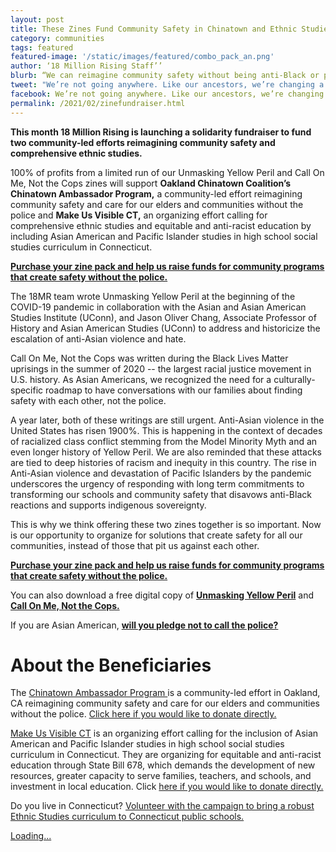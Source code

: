 ```yaml
---
layout: post
title: These Zines Fund Community Safety in Chinatown and Ethnic Studies
category: communities
tags: featured
featured-image: '/static/images/featured/combo_pack_an.png'
author: ‘18 Million Rising Staff’’
blurb: “We can reimagine community safety without being anti-Black or pro-police”
tweet: "We’re not going anywhere. Like our ancestors, we’re changing a system that will resist us at all costs."
facebook: We’re not going anywhere. Like our ancestors, we’re changing a system that will resist us at all costs. 
permalink: /2021/02/zinefundraiser.html
---
```


<b>This month 18 Million Rising is launching a solidarity fundraiser to fund two community-led efforts reimagining community safety and comprehensive ethnic studies. </b>

100% of profits from a limited run of our Unmasking Yellow Peril and Call On Me, Not the Cops zines will support <b>Oakland Chinatown Coalition’s Chinatown Ambassador Program,</b> a community-led effort reimagining community safety and care for our elders and communities without the police and <b>Make Us Visible CT,</b> an organizing effort calling for comprehensive ethnic studies and equitable and anti-racist education by including Asian American and Pacific Islander studies in high school social studies curriculum in Connecticut. 

<b><a href="http://bit.ly/18MRzines">Purchase your zine pack and help us raise funds for community programs that create safety without the police.</a></b>

The 18MR team wrote Unmasking Yellow Peril at the beginning of the COVID-19 pandemic in collaboration with the Asian and Asian American Studies Institute (UConn), and Jason Oliver Chang, Associate Professor of History and Asian American Studies (UConn) to address and historicize the escalation of anti-Asian violence and hate. 

Call On Me, Not the Cops was written during the Black Lives Matter uprisings in the summer of 2020 -- the largest racial justice movement in U.S. history. As Asian Americans, we recognized the need for a culturally-specific roadmap to have conversations with our families about finding safety with each other, not the police. 

A year later, both of these writings are still urgent. Anti-Asian violence in the United States has risen 1900%. This is happening in the context of decades of racialized class conflict stemming from the Model Minority Myth and an even longer history of Yellow Peril. We are also reminded that these attacks are tied to deep histories of racism and inequity in this country. The rise in Anti-Asian violence and devastation of Pacific Islanders by the pandemic underscores the urgency of responding with long term commitments to transforming our schools and community safety that disavows anti-Black reactions and supports indigenous sovereignty. 

This is why we think offering these two zines together is so important. Now is our opportunity to organize for solutions that create safety for all our communities, instead of those that pit us against each other.

<b><a href="http://bit.ly/18MRzines">Purchase your zine pack and help us raise funds for community programs that create safety without the police.</a></b>

You can also download a free digital copy of <b><a href="https://gumroad.com/l/18MRUYP">Unmasking Yellow Peril</a></b> and <b><a href="https://gumroad.com/l/18mrcom">Call On Me, Not the Cops.</a></b> 

If you are Asian American, <b><a href="https://action.18mr.org/dontcallpolice/">will you pledge not to call the police?</b></a>

<h1>About the Beneficiaries</h1>

The <a href="https://www.instagram.com/p/CLPgi-Yli2Y/">Chinatown Ambassador Program </a> is a community-led effort in Oakland, CA reimagining community safety and care for our elders and communities without the police. <a href="https://www.classy.org/give/326018/#!/donation/checkout">Click here if you would like to donate directly.</a> 

<a href="https://www.facebook.com/MakeUsVisibleCT">Make Us Visible CT</a> is an organizing effort calling for the inclusion of Asian American and Pacific Islander studies in high school social studies curriculum in Connecticut. They are organizing for equitable and anti-racist education through State Bill 678, which demands the development of new resources, greater capacity to serve families, teachers, and schools, and investment in local education. Click <a href="https://www.foundation.uconn.edu/fund/the-fund-for-asian-american-studies/">here if you would like to donate directly.</a> 

Do you live in Connecticut? <a href="https://docs.google.com/forms/d/e/1FAIpQLSc8NqGrYBNGwU_PqKuAHVVGJyEuyoNI_xWDrTMbzVCWHJSYUg/viewform">Volunteer with the campaign to bring a robust Ethnic Studies curriculum to Connecticut public schools.</a>


<script src="https://gumroad.com/js/gumroad-embed.js"></script>
<div class="gumroad-product-embed" data-gumroad-product-id="18MRCOM"><a href="https://gumroad.com/l/18MRCOM">Loading...</a></div>
